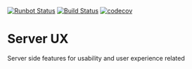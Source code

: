 [![Runbot Status](https://runbot.odoo-community.org/runbot/badge/flat/250/11.0.svg)](https://runbot.odoo-community.org/runbot/repo/github-com-oca-server-ux-250)
[![Build Status](https://travis-ci.org/OCA/server-ux.svg?branch=11.0)](https://travis-ci.org/OCA/server-ux)
[![codecov](https://codecov.io/gh/OCA/server-ux/branch/11.0/graph/badge.svg)](https://codecov.io/gh/OCA/server-ux)

Server UX
=========

Server side features for usability and user experience related
